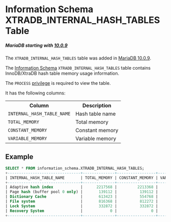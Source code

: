 # Information Schema XTRADB_INTERNAL_HASH_TABLES Table

##### MariaDB starting with [10.0.9](/kb/en/mariadb-1009-release-notes/)

The `XTRADB_INTERNAL_HASH_TABLES` table was added in [MariaDB 10.0.9](/kb/en/mariadb-1009-release-notes/).

The [Information Schema](/kb/en/information_schema/) `XTRADB_INTERNAL_HASH_TABLES` table contains InnoDB/XtraDB hash table memory usage information.

The `PROCESS` [privilege](/sql-statements-structure/sql-statements/account-management-sql-commands/grant/) is required to view the table.

It has the following columns:

<table><tbody><tr><th>Column</th><th>Description</th></tr>
<tr><td><code>INTERNAL_HASH_TABLE_NAME</code></td><td>Hash table name</td></tr>
<tr><td><code>TOTAL_MEMORY</code></td><td>Total memory</td></tr>
<tr><td><code>CONSTANT_MEMORY</code></td><td>Constant memory</td></tr>
<tr><td><code>VARIABLE_MEMORY</code></td><td>Variable memory</td></tr>
</tbody></table>

## Example

```sql
SELECT * FROM information_schema.XTRADB_INTERNAL_HASH_TABLES;
+--------------------------------+--------------+-----------------+-----------------+
| INTERNAL_HASH_TABLE_NAME       | TOTAL_MEMORY | CONSTANT_MEMORY | VARIABLE_MEMORY |
+--------------------------------+--------------+-----------------+-----------------+
| Adaptive hash index            |      2217568 |         2213368 |            4200 |
| Page hash (buffer pool 0 only) |       139112 |          139112 |               0 |
| Dictionary Cache               |       613423 |          554768 |           58655 |
| File system                    |       816368 |          812272 |            4096 |
| Lock System                    |       332872 |          332872 |               0 |
| Recovery System                |            0 |               0 |               0 |
+--------------------------------+--------------+-----------------+-----------------+
```